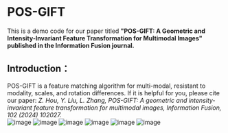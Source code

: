 # POS-GIFT
  This is a demo code for our paper titled **"POS-GIFT: A Geometric and Intensity-Invariant Feature Transformation for Multimodal Images" published in the Information Fusion journal.**  
## Introduction：  
  POS-GIFT is a feature matching algorithm for multi-modal, resistant to modality, scales, and rotation differences.  If it is helpful for you, please cite our paper: *Z. Hou, Y. Liu, L. Zhang, POS-GIFT: A geometric and intensity-invariant feature transformation for multimodal images, Information Fusion, 102 (2024) 102027.*  
![image](https://github.com/Zhuolu-Hou/POS-GIFT/blob/main/Res/res1.png)
![image](https://github.com/Zhuolu-Hou/POS-GIFT/blob/main/Res/res2.png)
![image](https://github.com/Zhuolu-Hou/POS-GIFT/blob/main/Res/res3.png)
![image](https://github.com/Zhuolu-Hou/POS-GIFT/blob/main/Res/res4.png)
![image](https://github.com/Zhuolu-Hou/POS-GIFT/blob/main/Res/res5.png)
![image](https://github.com/Zhuolu-Hou/POS-GIFT/blob/main/Res/res6.png)  
